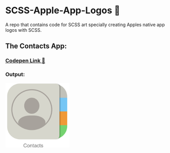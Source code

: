 # SCSS-Apple-App-Logos 🍎
A repo that contains code for SCSS art specially creating Apples native app logos with SCSS.
## The Contacts App:
### [Codepen Link 🍎](https://codepen.io/magdalent/full/xxWmYdJ)
### Output:
<img src="https://github.com/magdalent/SCSS-Apple-App-Logos/blob/main/contacts.png" alt="drawing" width="200"/>
